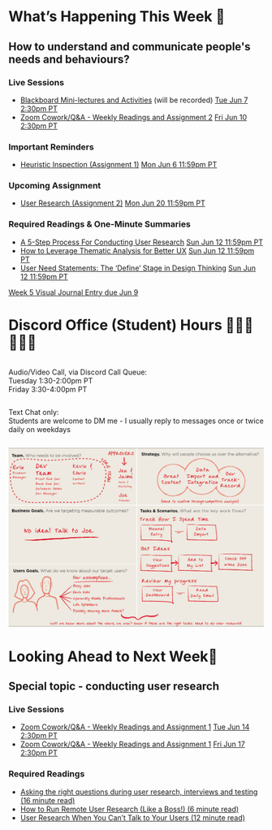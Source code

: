 
<div class=alert>

<h1> What’s Happening This Week 💫 </h1>

<h2> How to understand and communicate people's needs and behaviours? </h2>

<h3> Live Sessions </h3>

* [Blackboard Mini-lectures and Activities](https://canvas.sfu.ca/courses/69678/external_tools/3544) (will be recorded) <span class='badge'> [Tue Jun 7 2:30pm PT](https://www.timeanddate.com/worldclock/fixedtime.html?msg=CMPT-363+Blackboard+Mini-lectures+and+Activities&iso=20220607T1430&p1=256&ah=1&am=50)</span>
* [Zoom Cowork/Q&A - Weekly Readings and Assignment 2](https://www2.cs.sfu.ca/CourseCentral/363/paulh/Z-u5DkmoHXx5UFpO) <span class='badge'> [Fri Jun 10 2:30pm PT](https://www.timeanddate.com/worldclock/fixedtime.html?msg=CMPT-363+Zoom+Cowork%2FQ%26A+Session&iso=20220610T1430&p1=256&am=50)</span>

<h3> Important Reminders </h3>

* [Heuristic Inspection (Assignment 1)](https://canvas.sfu.ca/courses/69678/assignments/751347) <span class='badge'> [Mon Jun 6 11:59pm PT](https://www.timeanddate.com/worldclock/fixedtime.html?msg=CMPT-363+Individual+Heuristic+Inspection+Due+Date&iso=20220606T2359&p1=256)</span>

<h3> Upcoming Assignment </h3>

* [User Research (Assignment 2)](https://canvas.sfu.ca/courses/69678/assignments/751350) <span class='badge'> [Mon Jun 20 11:59pm PT](https://www.timeanddate.com/worldclock/fixedtime.html?msg=CMPT-363+User+Research+Assignment+Due+Date&iso=20220620T2359&p1=256)</span>  

<h3> Required Readings & One-Minute Summaries </h3>

* [A 5-Step Process For Conducting User Research](https://canvas.sfu.ca/courses/69678/assignments/751333) <span class='badge'> [Sun Jun 12 11:59pm PT](https://www.timeanddate.com/worldclock/fixedtime.html?msg=One-minute+Summaries+for+Week+5+Due+Date&iso=20220612T235900&p1=256)</span>  
* [How to Leverage Thematic Analysis for Better UX](https://canvas.sfu.ca/courses/69678/assignments/751334) <span class='badge'> [Sun Jun 12 11:59pm PT](https://www.timeanddate.com/worldclock/fixedtime.html?msg=One-minute+Summaries+for+Week+5+Due+Date&iso=20220612T235900&p1=256)</span>  
* [User Need Statements: The ‘Define’ Stage in Design Thinking](https://canvas.sfu.ca/courses/69678/assignments/751327) <span class='badge'> [Sun Jun 12 11:59pm PT](https://www.timeanddate.com/worldclock/fixedtime.html?msg=One-minute+Summaries+for+Week+5+Due+Date&iso=202206123T235900&p1=256)</span>   

[Week 5 Visual Journal Entry due Jun 9](https://canvas.sfu.ca/courses/69678/assignments/751353 ':class=button')

</div>

<h1> Discord Office (Student) Hours ‍👩🏽‍💻👨🏽‍💻 </h1>

<div class="row">
<div class="column">

Audio/Video Call, via Discord Call Queue:  
Tuesday 1:30-2:00pm PT  
Friday 3:30-4:00pm PT  

</div>
<div class="column">

Text Chat only:  
Students are welcome to DM me - I usually reply to messages once or twice daily on weekdays

</div>
</div>

![User Research Notes](images/9203760174_499895dece_k.jpeg ':class=banner-image')

<h1> Looking Ahead to Next Week🔭 </h1>

<h2> Special topic - conducting user research </h2>

<h3> Live Sessions </h3>

* [Zoom Cowork/Q&A - Weekly Readings and Assignment 1](https://www2.cs.sfu.ca/CourseCentral/363/paulh/Z-u5DkmoHXx5UFpO) <span class='badge'> [Tue Jun 14 2:30pm PT](https://www.timeanddate.com/worldclock/fixedtime.html?msg=CMPT-363+Zoom+Cowork%2FQ%26A+Session&iso=20220614T1430&p1=256&ah=1&am=50)</span>
* [Zoom Cowork/Q&A - Weekly Readings and Assignment 1](https://www2.cs.sfu.ca/CourseCentral/363/paulh/Z-u5DkmoHXx5UFpO) <span class='badge'> [Fri Jun 17 2:30pm PT](https://www.timeanddate.com/worldclock/fixedtime.html?msg=CMPT-363+Zoom+Cowork%2FQ%26A+Session&iso=20220617T1430&p1=256&am=50)</span>

<h3> Required Readings </h3>

* [Asking the right questions during user research, interviews and testing (16 minute read)](https://uxdesign.cc/asking-the-right-questions-on-user-research-interviews-and-testing-427261742a67)  
* [How to Run Remote User Research (Like a Boss!) (6 minute read)](https://medium.com/mixed-methods/how-to-run-remote-user-research-like-a-boss-b3729954f03)  
* [User Research When You Can’t Talk to Your Users (12 minute read)](https://alistapart.com/article/user-research-when-you-cant-talk-to-your-users/)

